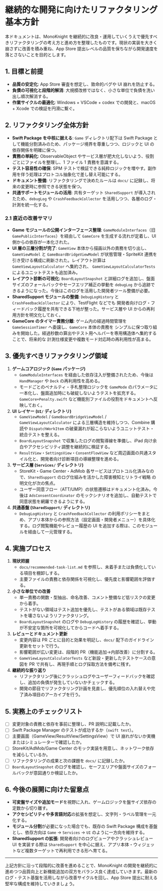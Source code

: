 # 継続的な開発に向けたリファクタリング基本方針

本ドキュメントは、MonoKnight を継続的に改良・運用していくうえで優先すべきリファクタリングの考え方と進め方を整理したものです。現状の実装を大きく崩さずに改善を積み重ね、App Store 提出レベルの品質を保ちながら開発速度を落とさないことを目的とします。

## 1. 目標と前提
- **品質の安定化**: App Store 審査を想定し、致命的バグや UI 崩れを防止する。
- **負債の可視化と段階的解消**: 大規模改修ではなく、小さな単位で負債を洗い出し順次解消する。
- **作業サイクルの最適化**: Windows + VSCode + codex での開発と、macOS + Xcode での検証を円滑に繋ぐ。

## 2. リファクタリング全体方針
- **Swift Package を中核に据える**: `Game` ディレクトリ配下は Swift Package として機能分割済みのため、パッケージ境界を尊重しつつ、ロジックと UI の依存関係を明確に保つ。
- **責務の単純化**: ObservableObject やサービス層が肥大化しないよう、役割ごとにファイルを整理し、1 ファイル 1 責務を意識する。
- **テスト容易性の確保**: SPM テストで検証できる純粋ロジックを増やす。副作用を伴う処理はプロトコル抽象化で差し替え可能にする。
- **ドキュメント整備**: リファクタリングで決めたルールは `docs/` に記録し、将来の変更時に参照できる状態を保つ。
- **共通サポートモジュールの活用**: 共有ターゲット `SharedSupport` が導入されたため、`debugLog` や `CrashFeedbackCollector`
  を活用しつつ、各層のログ・計測を統一化する。

### 2.1 直近の改善サマリ
- **Game モジュールの公開インターフェース整理**: `GameModuleInterfaces`（旧 `GamePublicInterfaces`）を経由して `GameCore`
  を生成する流れが定着し、UI 側からの依存が一本化された。
- **UI 層の三層分割が完了**: `GameView` 本体から描画以外の責務を切り出し、`GameViewModel` と `GameBoardBridgeViewModel`
  が状態管理・SpriteKit 連携を引き受ける構成に刷新された。レイアウト計算は `GameViewLayoutCalculator` へ集約され、
  `GameViewLayoutCalculatorTests` によるユニットテストも追加済み。
- **レイアウト診断の可視化**: `BoardLayoutSnapshot` と詳細ログを追加し、盤面サイズのフォールバックやセーフエリア補正の挙動を
  `debugLog` から追跡できるようになった。今後はこのログを活用した開発者ツール整備が必要。
- **SharedSupport モジュールの整備**: `DebugLogHistory` と `CrashFeedbackCollector` により、TestFlight などでも
  開発者向けログ・フィードバック履歴を共有できる下地が整った。サービス層や UI からの再利用方針を明文化しておく。
- **GameCore のタイマー責務分離**: ゲーム内の経過時間管理を `GameSessionTimer` へ委譲し、`GameCore` 本体の責務を
  シンプルに保つ取り組みを開始した。経過秒数の算出やテスト用ヘルパーを専用構造体へ集約することで、将来的な
  計測仕様変更や複数モード対応時の再利用性が高まる。

## 3. 優先すべきリファクタリング領域
1. **ゲームコアロジック (`Game` パッケージ)**
   - `GameModuleInterfaces` を経由した依存注入が整備されたため、今後は `HandManager` や `Deck` の再利用性を高める。
   - モードごとのペナルティ・手札整理ロジックを `GameMode` のパラメータに一本化し、盤面追加時にも破綻しないようテストを拡充する。
     `GameCore+Penalty.swift` など機能別ファイルの役割をドキュメントへ反映しておく。
2. **UI レイヤー (`UI/` ディレクトリ)**
   - `GameViewModel` / `GameBoardBridgeViewModel` / `GameViewLayoutCalculator` による三層構造を維持しつつ、Combine 購読や
     `DispatchWorkItem` の破棄漏れが起こらないようユニットテスト・統合テストを整える。
   - `BoardLayoutSnapshot` で収集したログの閲覧導線を準備し、iPad 向け余白やアクセシビリティ調整を継続的に検証する。
   - `ResultView`・`SettingsView`・`ConsentFlowView` など周辺画面の共通スタイル化と、開発者向け診断項目の導線整理を進める。
3. **サービス層 (`Services/` ディレクトリ)**
   - StoreKit・Game Center・AdMob 各サービスはプロトコル化済みなので、`SharedSupport` のログ仕組みを活かした障害検知とリトライ戦略
     の明文化が次の焦点。
   - ユーザー同意フロー（ATT/UMP）の状態遷移はドキュメント化済み。今後は `AdsConsentCoordinator` のモックシナリオを追加し、自動テストで
     同意状態を網羅できるようにする。
4. **共通基盤 (`SharedSupport/` ディレクトリ)**
   - `DebugLogHistory` と `CrashFeedbackCollector` の利用ポリシーをまとめ、アプリ本体からの参照方法（設定画面・開発者メニュー）を具体化
     する。ログ閲覧機能やレビュー履歴の UI を追加する際は、このモジュールを経由して一元管理する。

## 4. 実施プロセス
1. **現状把握**
   - `docs/recommended-task-list.md` を参照し、未着手または負債化している項目を棚卸しする。
   - 主要ファイルの責務と依存関係を可視化し、優先度と影響範囲を評価する。
2. **小さな単位での改善**
   - 単一責務の関数・型抽出、命名改善、コメント整備など低リスクの変更から着手。
   - テストがない領域はテスト追加を優先し、テストがある領域は既存テストを壊さないようリファクタリング。
   - `BoardLayoutSnapshot` のログや `DebugLogHistory` の履歴を確認し、挙動が不安定な箇所を可視化してからコードへ着手する。
3. **レビューとドキュメント更新**
   - 変更内容は PR ごとに目的と効果を明記し、`docs/` 配下のガイドライン更新をセットで行う。
   - 影響範囲が広い変更は、段階的 PR（機能追加→内部改善）に分割する。
   - `GameViewLayoutCalculatorTests` など新設・更新したテストケースの意図を PR で共有し、再現手順とログ採取方法を備考に残す。
4. **継続的な振り返り**
   - リファクタリング後にクラッシュログやユーザーフィードバックを確認し、追加の負債が発生していないかチェックする。
   - 開発の節目でリファクタリング計画を見直し、優先順位の入れ替えや完了済み項目のアーカイブを行う。

## 5. 実務上のチェックリスト
- [ ] 変更対象の責務と依存を事前に整理し、PR 説明に記載したか。
- [ ] Swift Package Manager のテストが成功するか（`swift test`）。
- [ ] 主要画面（GameView/ResultView/SettingsView）で UI 崩れがないか実機またはシミュレーターで確認したか。
- [ ] StoreKit/AdMob/Game Center のモック実装を用意し、ネットワーク依存を減らしているか。
- [ ] リファクタリングの成果と次の課題を `docs/` に記録したか。
- [ ] `BoardLayoutSnapshot` のログを確認し、セーフエリアや盤面サイズのフォールバックが意図通りか検証したか。

## 6. 今後の展開に向けた留意点
- **可変盤サイズや追加モード**を視野に入れ、ゲームロジックを盤サイズ依存の定数から切り離す。
- **アクセシビリティや多言語対応**の拡張を想定し、文字列・ラベル管理を一元化する。
- **モジュール分割**が必要になった場合でも、既存の Swift Package 構成を基盤とし、依存方向は `Game` → `Services` → `UI` のように一方向を維持する。
- **SharedSupport の拡張**: 開発者向けのログビューアやクラッシュレビュー UI を実装する際は `SharedSupport` を中心に据え、アプリ本体・ウィジェットなど複数ターゲットで再利用できる形へ育てる。

---

上記方針に沿って段階的に改善を進めることで、MonoKnight の開発を継続的に進めつつ品質向上と新機能追加の双方をバランス良く達成していきます。最新のログ・テスト基盤を活用しながら改善サイクルを回し、App Store 提出に耐える堅牢な構成を維持していきましょう。

